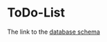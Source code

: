 # ToDo-List  
The link to the [database schema](https://drawsql.app/seunfunmi-adegoke/diagrams/to-do-list)

